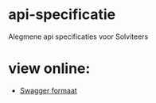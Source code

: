 # api-specificatie
Alegmene api specificaties voor Solviteers

# view online:
* [Swagger formaat](https://petstore.swagger.io/?url=https://raw.githubusercontent.com/solviteers/api-specificatie/master/common.yaml)
